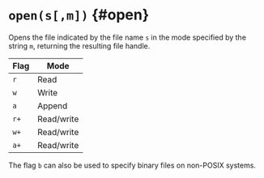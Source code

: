 # `open(s[,m])` {#open}

Opens the file indicated by the file name `s` in the mode specified by the
string `m`, returning the resulting file handle.

| Flag | Mode       |
| ---- | ----       |
| `r`  | Read       |
| `w`  | Write      |
| `a`  | Append     |
| `r+` | Read/write |
| `w+` | Read/write |
| `a+` | Read/write |

The flag `b` can also be used to specify binary files on non-POSIX systems.
